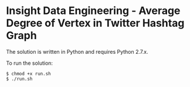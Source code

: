 Insight Data Engineering - Average Degree of Vertex in Twitter Hashtag Graph
============================================================================

The solution is written in Python and requires Python 2.7.x.

To run the solution:

```
$ chmod +x run.sh
$ ./run.sh

